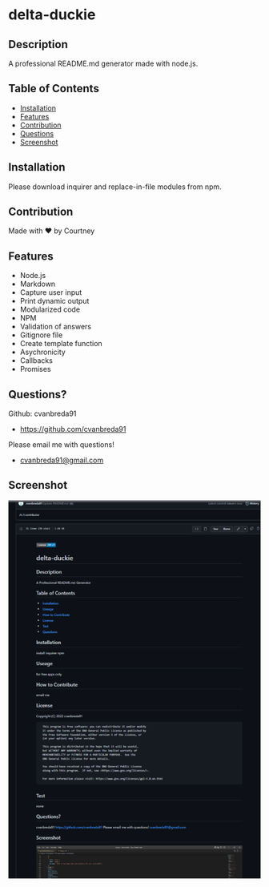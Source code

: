 # delta-duckie

## Description
A professional README.md generator made with node.js.

## Table of Contents
* [Installation](#installation)
* [Features](#features)
* [Contribution](#contribution)
* [Questions](#questions)
* [Screenshot](#screenshot)

## Installation
Please download inquirer and replace-in-file modules from npm.

## Contribution
Made with ❤️ by Courtney

## Features
* Node.js
* Markdown
* Capture user input
* Print dynamic output
* Modularized code
* NPM
* Validation of answers
* Gitignore file
* Create template function
* Asychronicity
* Callbacks
* Promises

## Questions?
Github: cvanbreda91
* https://github.com/cvanbreda91

Please email me with questions!
* cvanbreda91@gmail.com

## Screenshot
![website-image](https://github.com/cvanbreda91/delta-duckie/blob/main/images/readme.png?raw=true)